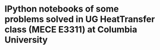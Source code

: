 # IPython notebooks of some problems solved in UG HeatTransfer class (MECE E3311) at Columbia University
